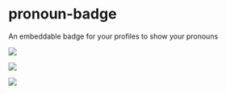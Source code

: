 # pronoun-badge 

An embeddable badge for your profiles to show your pronouns

![](https://pronoun.cyou/x/y?subject=He&object=Him&posessive=His&posessive-pronoun=His&reflexive=Himself&emoji=%F0%9F%91%AB&colour=B00B55&height=30&sep=|)

![](https://pronoun.cyou/x/y?subject=She&object=Her&posessive=Hers&posessive-pronoun=Hers&reflexive=Herself&emoji=%F0%9F%91%AB%F0%9F%91%A9%F0%9F%8F%BC%E2%80%8D%F0%9F%A4%9D%E2%80%8D%F0%9F%91%A9%F0%9F%8F%BC&colour=B00B55&height=30&sep=|)

![](https://uwm.edu/lgbtrc/wp-content/uploads/sites/162/2016/04/Pronoun-cards-2016-01-768x439.png)

